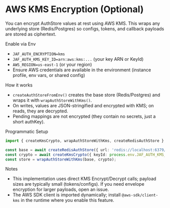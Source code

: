 # AWS KMS Encryption (Optional)

You can encrypt AuthStore values at rest using AWS KMS. This wraps any underlying store (Redis/Postgres) so configs, tokens, and callback payloads are stored as ciphertext.

Enable via Env
- `JAF_AUTH_ENCRYPTION=kms`
- `JAF_AUTH_KMS_KEY_ID=arn:aws:kms:...` (your key ARN or KeyId)
- `AWS_REGION=us-east-1` (or your region)
- Ensure AWS credentials are available in the environment (instance profile, env vars, or shared config)

How it works
- `createAuthStoreFromEnv()` creates the base store (Redis/Postgres) and wraps it with `wrapAuthStoreWithKms()`.
- On writes, values are JSON-stringified and encrypted with KMS; on reads, they are decrypted.
- Pending mappings are not encrypted (they contain no secrets, just a short authKey).

Programmatic Setup
```ts
import { createKmsCrypto, wrapAuthStoreWithKms, createRedisAuthStore } from '@xynehq/jaf';

const base = await createRedisAuthStore({ url: 'redis://localhost:6379/0' });
const crypto = await createKmsCrypto({ keyId: process.env.JAF_AUTH_KMS_KEY_ID!, region: process.env.AWS_REGION });
const store = wrapAuthStoreWithKms(base, crypto);
```

Notes
- This implementation uses direct KMS Encrypt/Decrypt calls; payload sizes are typically small (tokens/configs). If you need envelope encryption for larger payloads, open an issue.
- The AWS SDK client is imported dynamically; install `@aws-sdk/client-kms` in the runtime where you enable this feature.

